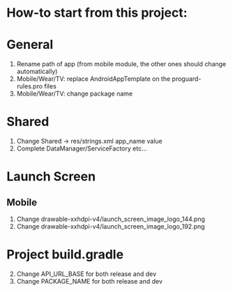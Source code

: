 # How-to start from this project:

# General
1. Rename path of app (from mobile module, the other ones should change automatically)
2. Mobile/Wear/TV: replace AndroidAppTemplate on the proguard-rules.pro files
3. Mobile/Wear/TV: change package name

# Shared
1. Change Shared -> res/strings.xml app_name value
2. Complete DataManager/ServiceFactory etc...

# Launch Screen
## Mobile
1. Change drawable-xxhdpi-v4/launch_screen_image_logo_144.png
2. Change drawable-xxhdpi-v4/launch_screen_image_logo_192.png


# Project build.gradle
2. Change API_URL_BASE for both release and dev
3. Change PACKAGE_NAME for both release and dev